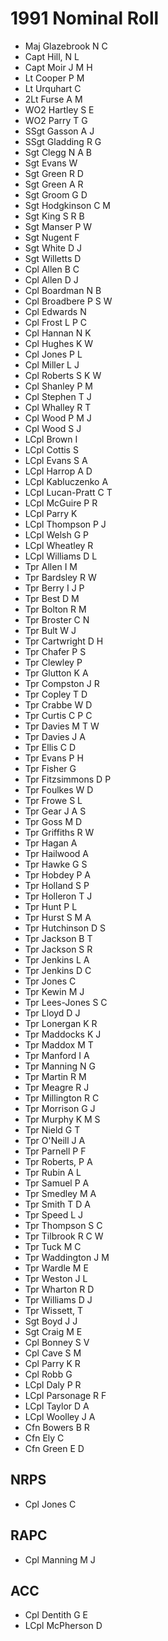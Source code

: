 # 1991 Nominal Roll

* Maj Glazebrook N C
* Capt Hill, N L
* Capt Moir J M H
* Lt Cooper P M
* Lt Urquhart C
* 2Lt Furse A M
* WO2 Hartley S E
* WO2 Parry T G
* SSgt Gasson A J
* SSgt Gladding R G
* Sgt Clegg N A B
* Sgt Evans W
* Sgt Green R D
* Sgt Green A R
* Sgt Groom G D
* Sgt Hodgkinson C M
* Sgt King S R B
* Sgt Manser P W
* Sgt Nugent F
* Sgt White D J
* Sgt Willetts D
* Cpl Allen B C
* Cpl Allen D J
* Cpl Boardman N B
* Cpl Broadbere P S W
* Cpl Edwards N
* Cpl Frost L P C
* Cpl Hannan N K
* Cpl Hughes K W
* Cpl Jones P L
* Cpl Miller L J
* Cpl Roberts S K W
* Cpl Shanley P M
* Cpl Stephen T J
* Cpl Whalley R T
* Cpl Wood P M J
* Cpl Wood S J
* LCpl Brown I
* LCpl Cottis S
* LCpl Evans S A
* LCpl Harrop A D
* LCpl Kabluczenko A
* LCpl Lucan-Pratt C T
* LCpl McGuire P R
* LCpl Parry K
* LCpl Thompson P J
* LCpl Welsh G P
* LCpl Wheatley R
* LCpl Williams D L
* Tpr Allen I M
* Tpr Bardsley R W
* Tpr Berry I J P
* Tpr Best D M
* Tpr Bolton R M
* Tpr Broster C N
* Tpr Bult W J
* Tpr Cartwright D H
* Tpr Chafer P S
* Tpr Clewley P
* Tpr Glutton K A
* Tpr Compston J R
* Tpr Copley T D
* Tpr Crabbe W D
* Tpr Curtis C P C
* Tpr Davies M T W
* Tpr Davies J A
* Tpr Ellis C D
* Tpr Evans P H
* Tpr Fisher G
* Tpr Fitzsimmons D P
* Tpr Foulkes W D
* Tpr Frowe S L
* Tpr Gear J A S
* Tpr Goss M D
* Tpr Griffiths R W
* Tpr Hagan A
* Tpr Hailwood A
* Tpr Hawke G S
* Tpr Hobdey P A
* Tpr Holland S P
* Tpr Holleron T J
* Tpr Hunt P L
* Tpr Hurst S M A
* Tpr Hutchinson D S
* Tpr Jackson B T
* Tpr Jackson S R
* Tpr Jenkins L A
* Tpr Jenkins D C
* Tpr Jones C
* Tpr Kewin M J
* Tpr Lees-Jones S C
* Tpr Lloyd D J
* Tpr Lonergan K R
* Tpr Maddocks K J
* Tpr Maddox M T
* Tpr Manford I A
* Tpr Manning N G
* Tpr Martin R M
* Tpr Meagre R J
* Tpr Millington R C
* Tpr Morrison G J
* Tpr Murphy K M S
* Tpr Nield G T
* Tpr O'Neill J A
* Tpr Parnell P F
* Tpr Roberts, P A
* Tpr Rubin A L
* Tpr Samuel P A
* Tpr Smedley M A
* Tpr Smith T D A
* Tpr Speed L J
* Tpr Thompson S C
* Tpr Tilbrook R C W
* Tpr Tuck M C
* Tpr Waddington J M
* Tpr Wardle M E
* Tpr Weston J L
* Tpr Wharton R D
* Tpr Williams D J
* Tpr Wissett, T
* Sgt Boyd J J
* Sgt Craig M E
* Cpl Bonney S V
* Cpl Cave S M
* Cpl Parry K R
* Cpl Robb G
* LCpl Daly P R
* LCpl Parsonage R F
* LCpl Taylor D A
* LCpl Woolley J A
* Cfn Bowers B R
* Cfn Ely C
* Cfn Green E D

## NRPS

* Cpl Jones C

## RAPC

* Cpl Manning M J

## ACC

* Cpl Dentith G E
* LCpl McPherson D
